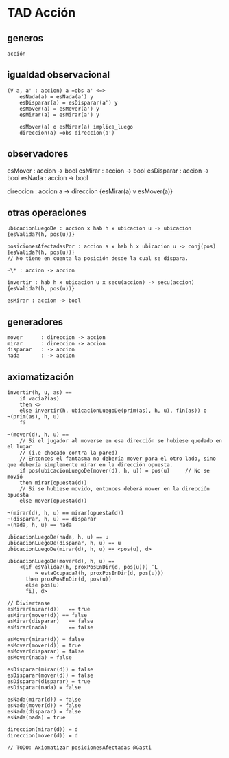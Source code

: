 TAD Acción
==========

generos
-------

```text
acción
```

igualdad observacional
----------------------

```text
(V a, a' : accion) a =obs a' <=>
    esNada(a) = esNada(a') y
    esDisparar(a) = esDisparar(a') y
    esMover(a) = esMover(a') y
    esMirar(a) = esMirar(a') y

    esMover(a) o esMirar(a) implica_luego
    direccion(a) =obs direccion(a')
```

observadores
------------

esMover    : accion -> bool
esMirar    : accion -> bool
esDisparar : accion -> bool
esNada     : accion -> bool

direccion : accion a -> direccion     {esMirar(a) v esMover(a)}

otras operaciones
-----------------

```text
ubicacionLuegoDe : accion x hab h x ubicacion u -> ubicacion    {esValida?(h, pos(u))}

posicionesAfectadasPor : accion a x hab h x ubicacion u -> conj(pos) {esValida?(h, pos(u))}
// No tiene en cuenta la posición desde la cual se dispara.

¬\* : accion -> accion

invertir : hab h x ubicacion u x secu(accion) -> secu(accion)       {esValida?(h, pos(u))}

esMirar : accion -> bool

```

generadores
-----------

```text
mover      : direccion -> accion
mirar      : direccion -> accion
disparar   : -> accion
nada       : -> accion
```

axiomatización
--------------

```text
invertir(h, u, as) ==
    if vacía?(as)
    then <>
    else invertir(h, ubicacionLuegoDe(prim(as), h, u), fin(as)) o ¬(prim(as), h, u)
    fi

¬(mover(d), h, u) ==
    // Si el jugador al moverse en esa dirección se hubiese quedado en el lugar
    // (i.e chocado contra la pared)
    // Entonces el fantasma no debería mover para el otro lado, sino que debería simplemente mirar en la dirección opuesta.
    if pos(ubicacionLuegoDe(mover(d), h, u)) = pos(u)     // No se movió
    then mirar(opuesta(d))
    // Si se hubiese movido, entonces deberá mover en la dirección opuesta
    else mover(opuesta(d))

¬(mirar(d), h, u) == mirar(opuesta(d))
¬(disparar, h, u) == disparar
¬(nada, h, u) == nada

ubicacionLuegoDe(nada, h, u) == u
ubicacionLuegoDe(disparar, h, u) == u
ubicacionLuegoDe(mirar(d), h, u) == <pos(u), d>

ubicacionLuegoDe(mover(d), h, u) ==
    <(if esValida?(h, proxPosEnDir(d, pos(u))) ^L
         ¬ estaOcupada?(h, proxPosEnDir(d, pos(u)))
      then proxPosEnDir(d, pos(u))
      else pos(u)
      fi), d>

// Diviertanse
esMirar(mirar(d))   == true
esMirar(mover(d)) == false
esMirar(disparar)   == false
esMirar(nada)       == false

esMover(mirar(d)) = false
esMover(mover(d)) = true
esMover(disparar) = false
esMover(nada) = false

esDisparar(mirar(d)) = false
esDisparar(mover(d)) = false
esDisparar(disparar) = true
esDisparar(nada) = false

esNada(mirar(d)) = false
esNada(mover(d)) = false
esNada(disparar) = false
esNada(nada) = true

direccion(mirar(d)) = d
direccion(mover(d)) = d

// TODO: Axiomatizar posicionesAfectadas @Gasti
```